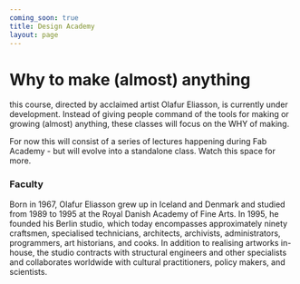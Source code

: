 ```yaml
---
coming_soon: true
title: Design Academy
layout: page
---
```


# Why to make (almost) anything

this course, directed by acclaimed artist Olafur Eliasson, is currently under development. Instead of giving people command of the tools for making or growing (almost) anything, these classes will focus on the WHY of making.

For now this will consist of a series of lectures happening during Fab Academy - but will evolve into a standalone class. Watch this space for more.

### Faculty  

Born in 1967, Olafur Eliasson grew up in Iceland and Denmark and studied from 1989 to
1995 at the Royal Danish Academy of Fine Arts. In 1995, he founded his Berlin studio, which
today encompasses approximately ninety craftsmen, specialised technicians, architects,
archivists, administrators, programmers, art historians, and cooks. In addition to realising
artworks in-house, the studio contracts with structural engineers and other specialists and
collaborates worldwide with cultural practitioners, policy makers, and scientists.
